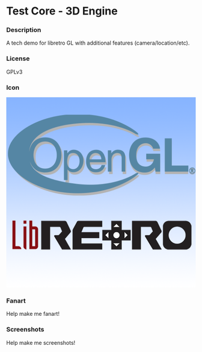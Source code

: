 # Test Core - 3D Engine

### Description

A tech demo for libretro GL with additional features (camera/location/etc).

### License

GPLv3

### Icon

![Test Core - 3D Engine icon](game.libretro.3dengine/resources/icon.png)

### Fanart

Help make me fanart!

### Screenshots

Help make me screenshots!
